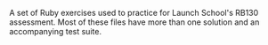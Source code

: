 A set of Ruby exercises used to practice for Launch School's RB130 assessment. Most of these files have more than one solution and an accompanying test suite.
